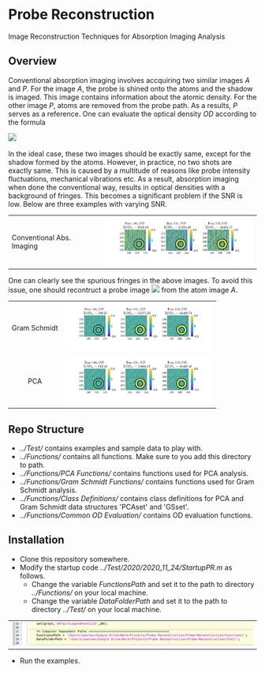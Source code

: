 # Probe Reconstruction
Image Reconstruction Techniques for Absorption Imaging Analysis

## Overview
Conventional absorption imaging involves accquiring two similar images *A* and *P*. For the image *A*, the probe is shined onto the atoms and the shadow is imaged. This image contains information about the atomic density. For the other image *P*, atoms are removed from the probe path. As a results, *P* serves as a reference. One can evaluate the optical density *OD* according to the formula
<div align="left">
<img src="https://render.githubusercontent.com/render/math?math=\text{OD} = -log \frac{A}{P}">
</div>

In the ideal case, these two images should be exactly same, except for the shadow formed by the atoms. However, in practice, no two shots are exactly same. This is caused by a multitude of reasons like probe intensity fluctuations, mechanical vibrations etc. As a result, absorption imaging when done the conventional way, results in optical densities with a background of fringes. This becomes a significant problem if the SNR is low. Below are three examples with varying SNR.

<table>
<tr>
<td> <div align="left"> Conventional Abs. Imaging </div></td>
<td><img src="/Images for Readme/ODs_Date2020-11-24_None.png" alt="Drawing" width="300"/> </td>
</tr>
</table>

One can clearly see the spurious fringes in the above images. To avoid this issue, one should recontruct a probe image <img src="https://render.githubusercontent.com/render/math?math=P_{re}"> from the atom image *A*.
<table>
<tr>
<td> <div align="center">Gram Schmidt</div> </td>
<td><img src="/Images for Readme/ODs_Date2020-11-24_GS.png" alt="Drawing" width="300"/> </td>
</tr>
<tr>
<td> <div align="center">PCA</div> </td>
<td><img src="/Images for Readme/ODs_Date2020-11-24_PCA.png" alt="Drawing" width="300"/> </td>
</tr>
</table>

## Repo Structure
- *../Test/* contains examples and sample data to play with. 
- *../Functions/* contains all functions. Make sure to you add this directory to path.
- *../Functions/PCA Functions/* contains functions used for PCA analysis. 
- *../Functions/Gram Schmidt Functions/* contains functions used for Gram Schmidt analysis. 
- *../Functions/Class Definitions/* contains class definitions for PCA and Gram Schmidt data structures 'PCAset' and 'GSset'.
- *../Functions/Common OD Evaluation/* contains OD evaluation functions.

## Installation
- Clone this repository somewhere. 
- Modify the startup code *../Test/2020/2020_11_24/StartupPR.m* as follows. 
  - Change the variable *FunctionsPath* and set it to the path to directory *../Functions/* on your local machine.
  - Change the variable *DataFolderPath* and set it to the path to directory *../Test/* on your local machine.
<table>
<tr>
<td><img src="/Images for Readme/Installation.png" alt="Drawing" width="700"/> </td>
</tr>
</table>

- Run the examples.






